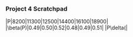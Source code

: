 ### Project 4 Scratchpad
|P|8200|11300|12500|14400|16100|18900|
|\beta(P)|0.49|0.50|0.52|0.48|0.49|0.51|
|P\delta(|